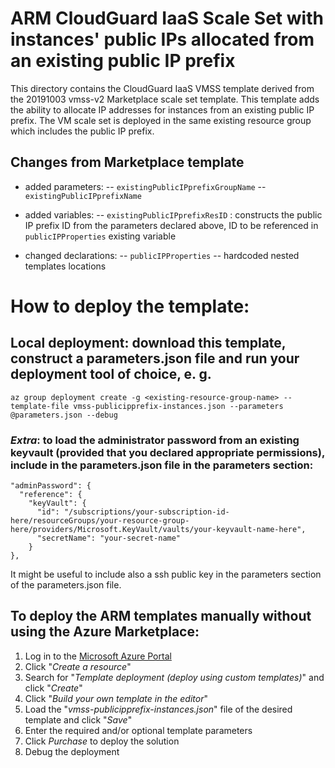 # ARM CloudGuard IaaS Scale Set with instances' public IPs allocated from an existing public IP prefix

This directory contains the CloudGuard IaaS VMSS template derived from the 20191003 vmss-v2 Marketplace scale set template.
This template adds the ability to allocate IP addresses for instances from an existing public IP prefix.
The VM scale set is deployed in the same existing resource group which includes the public IP prefix.

## Changes from Marketplace template
* added parameters:
-- `existingPublicIPprefixGroupName`
-- `existingPublicIPprefixName`

* added variables:
-- `existingPublicIPprefixResID` : constructs the public IP prefix ID from the parameters declared above, ID to be referenced in `publicIPProperties` existing variable

* changed declarations:
-- `publicIPProperties`
-- hardcoded nested templates locations

# How to deploy the template:

## Local deployment: download this template, construct a parameters.json file and run your deployment tool of choice, e. g.

```
az group deployment create -g <existing-resource-group-name> --template-file vmss-publicipprefix-instances.json --parameters @parameters.json --debug
```

### *Extra*: to load the administrator password from an existing keyvault (provided that you declared appropriate permissions), include in the parameters.json file in the parameters section:
```
"adminPassword": {
  "reference": {
    "keyVault": {
      "id": "/subscriptions/your-subscription-id-here/resourceGroups/your-resource-group-here/providers/Microsoft.KeyVault/vaults/your-keyvault-name-here",
      "secretName": "your-secret-name"
    } 
},
```
It might be useful to include also a ssh public key in the parameters section of the parameters.json file.

## To deploy the ARM templates manually without using the Azure Marketplace:
1. Log in to the [Microsoft Azure Portal](https://portal.azure.com)
2. Click "*Create a resource*"
3. Search for "*Template deployment (deploy using custom templates)*" and click "*Create*"
4. Click "*Build your own template in the editor*"
5. Load the "*vmss-publicipprefix-instances.json*" file of the desired template and click "*Save*"
6. Enter the required and/or optional template parameters
7. Click *Purchase* to deploy the solution
8. Debug the deployment

